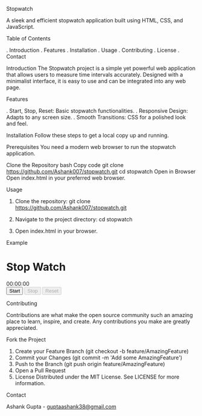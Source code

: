 Stopwatch

A sleek and efficient stopwatch application built using HTML, CSS, and JavaScript.

Table of Contents

. Introduction
. Features
. Installation
. Usage
. Contributing
. License
. Contact

Introduction
The Stopwatch project is a simple yet powerful web application that allows users to measure time intervals accurately. Designed with a minimalist interface, it is easy to use and can be integrated into any web page.

Features

. Start, Stop, Reset: Basic stopwatch functionalities.
. Responsive Design: Adapts to any screen size.
. Smooth Transitions: CSS for a polished look and feel.

Installation
Follow these steps to get a local copy up and running.

Prerequisites
You need a modern web browser to run the stopwatch application.

Clone the Repository
bash
Copy code
git clone https://github.com/Ashank007/stopwatch.git
cd stopwatch
Open in Browser
Open index.html in your preferred web browser.

Usage
1) Clone the repository:
git clone https://github.com/Ashank007/stopwatch.git

2) Navigate to the project directory:
cd stopwatch

3) Open index.html in your browser.

Example

<!DOCTYPE html>
<html lang="en">
<head>
    <meta charset="UTF-8">
    <meta name="viewport" content="width=device-width, initial-scale=1.0">
    <title>Stop Watch</title>
</head>
<link rel="stylesheet" href="style.css">
<body>
    <div class="container">
        <h1>Stop Watch</h1>
        <div class="clock">
            00:00:00
        </div>
        <div>
            <button id="startBtn"  onclick="startStopWatch()">Start</button>
            <button id="stopBtn" onclick="stopStopWatch()" disabled>Stop</button>
            <button id="resetBtn" onclick="resetStopWatch()"disabled>Reset</button>
        </div>
    </div>
</body>
<script src="script.js"></script>
</html>

Contributing

Contributions are what make the open source community such an amazing place to learn, inspire, and create. Any contributions you make are greatly appreciated.

Fork the Project
1) Create your Feature Branch (git checkout -b feature/AmazingFeature)
2) Commit your Changes (git commit -m 'Add some AmazingFeature')
3) Push to the Branch (git push origin feature/AmazingFeature)
4) Open a Pull Request
5) License Distributed under the MIT License. See LICENSE for more information.

Contact

Ashank Gupta - guptaashank38@gmail.com

